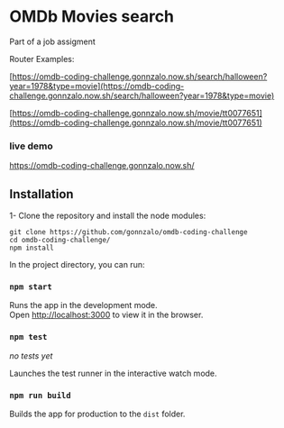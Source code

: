 # OMDb Movies search

Part of a job assigment

Router Examples:

[https://omdb-coding-challenge.gonnzalo.now.sh/search/halloween?year=1978&type=movie](https://omdb-coding-challenge.gonnzalo.now.sh/search/halloween?year=1978&type=movie)

[https://omdb-coding-challenge.gonnzalo.now.sh/movie/tt0077651](https://omdb-coding-challenge.gonnzalo.now.sh/movie/tt0077651)

### live demo

https://omdb-coding-challenge.gonnzalo.now.sh/

## Installation

1- Clone the repository and install the node modules:

```shell
git clone https://github.com/gonnzalo/omdb-coding-challenge
cd omdb-coding-challenge/
npm install
```

In the project directory, you can run:

### `npm start`

Runs the app in the development mode.<br>
Open [http://localhost:3000](http://localhost:3000) to view it in the browser.

### `npm test`

_no tests yet_

Launches the test runner in the interactive watch mode.<br>

### `npm run build`

Builds the app for production to the `dist` folder.<br>
